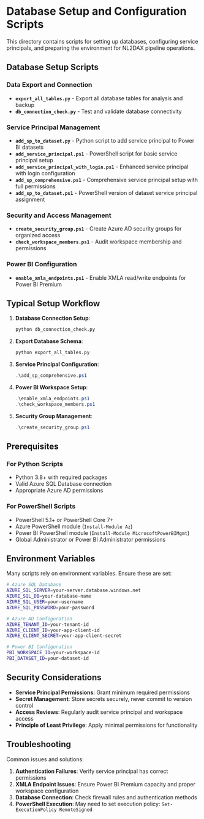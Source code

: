 # Database Setup and Configuration Scripts

This directory contains scripts for setting up databases, configuring service principals, and preparing the environment for NL2DAX pipeline operations.

## Database Setup Scripts

### Data Export and Connection
- **`export_all_tables.py`** - Export all database tables for analysis and backup
- **`db_connection_check.py`** - Test and validate database connectivity

### Service Principal Management
- **`add_sp_to_dataset.py`** - Python script to add service principal to Power BI datasets
- **`add_service_principal.ps1`** - PowerShell script for basic service principal setup
- **`add_service_principal_with_login.ps1`** - Enhanced service principal with login configuration
- **`add_sp_comprehensive.ps1`** - Comprehensive service principal setup with full permissions
- **`add_sp_to_dataset.ps1`** - PowerShell version of dataset service principal assignment

### Security and Access Management
- **`create_security_group.ps1`** - Create Azure AD security groups for organized access
- **`check_workspace_members.ps1`** - Audit workspace membership and permissions

### Power BI Configuration
- **`enable_xmla_endpoints.ps1`** - Enable XMLA read/write endpoints for Power BI Premium

## Typical Setup Workflow

1. **Database Connection Setup**:
   ```bash
   python db_connection_check.py
   ```

2. **Export Database Schema**:
   ```bash
   python export_all_tables.py
   ```

3. **Service Principal Configuration**:
   ```powershell
   .\add_sp_comprehensive.ps1
   ```

4. **Power BI Workspace Setup**:
   ```powershell
   .\enable_xmla_endpoints.ps1
   .\check_workspace_members.ps1
   ```

5. **Security Group Management**:
   ```powershell
   .\create_security_group.ps1
   ```

## Prerequisites

### For Python Scripts
- Python 3.8+ with required packages
- Valid Azure SQL Database connection
- Appropriate Azure AD permissions

### For PowerShell Scripts
- PowerShell 5.1+ or PowerShell Core 7+
- Azure PowerShell module (`Install-Module Az`)
- Power BI PowerShell module (`Install-Module MicrosoftPowerBIMgmt`)
- Global Administrator or Power BI Administrator permissions

## Environment Variables

Many scripts rely on environment variables. Ensure these are set:

```bash
# Azure SQL Database
AZURE_SQL_SERVER=your-server.database.windows.net
AZURE_SQL_DB=your-database-name
AZURE_SQL_USER=your-username
AZURE_SQL_PASSWORD=your-password

# Azure AD Configuration
AZURE_TENANT_ID=your-tenant-id
AZURE_CLIENT_ID=your-app-client-id
AZURE_CLIENT_SECRET=your-app-client-secret

# Power BI Configuration
PBI_WORKSPACE_ID=your-workspace-id
PBI_DATASET_ID=your-dataset-id
```

## Security Considerations

- **Service Principal Permissions**: Grant minimum required permissions
- **Secret Management**: Store secrets securely, never commit to version control
- **Access Reviews**: Regularly audit service principal and workspace access
- **Principle of Least Privilege**: Apply minimal permissions for functionality

## Troubleshooting

Common issues and solutions:

1. **Authentication Failures**: Verify service principal has correct permissions
2. **XMLA Endpoint Issues**: Ensure Power BI Premium capacity and proper workspace configuration
3. **Database Connection**: Check firewall rules and authentication methods
4. **PowerShell Execution**: May need to set execution policy: `Set-ExecutionPolicy RemoteSigned`

